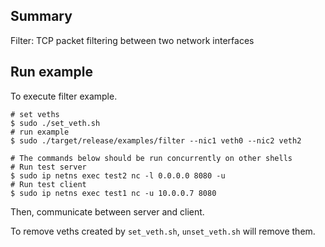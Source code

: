## Summary
Filter: TCP packet filtering between two network interfaces

## Run example
To execute filter example.

```
# set veths
$ sudo ./set_veth.sh
# run example
$ sudo ./target/release/examples/filter --nic1 veth0 --nic2 veth2

# The commands below should be run concurrently on other shells
# Run test server 
$ sudo ip netns exec test2 nc -l 0.0.0.0 8080 -u
# Run test client 
$ sudo ip netns exec test1 nc -u 10.0.0.7 8080
```
Then, communicate between server and client.

To remove veths created by `set_veth.sh`, `unset_veth.sh` will remove them.
